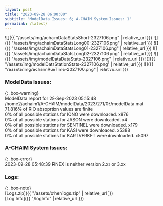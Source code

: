 ```yaml
---
layout: post
title: "2023-09-28 06:00:00"
subtitle: "ModelData Issues: 6; A-CHAIM System Issues: 1"
permalink: /latest/
---
```


![]({{ "/assets/img/achaimDataStatsShort-2327106.png" | relative_url }})
![]({{ "/assets/img/achaimDataStatsLong00-2327106.png" | relative_url }})
![]({{ "/assets/img/achaimDataStatsLong01-2327106.png" | relative_url }})
![]({{ "/assets/img/achaimDataStatsLong02-2327106.png" | relative_url }})
![]({{ "/assets/img/modelDataDataStats-2327106.png" | relative_url }})
![]({{ "/assets/img/modelDataStationStats-2327106.png" | relative_url }})
![]({{ "/assets/img/achaimRunTime-2327106.png" | relative_url }})


### ModelData Issues:  
  
{: .box-warning}  
 ModelData report for 28-Sep-2023 05:15:48   
 /home2/achaim1/A-CHAIM/modelData/2023/271/05/modelData.mat   
 71.816% of RIO absoprtion values are finite   
 0% of all possible stations for IONO were downloaded. x876   
 0% of all possible stations for JASON were downloaded. x4   
 0% of all possible stations for SENTINEL were downloaded. x179   
 0% of all possible stations for KASI were downloaded. x5388   
 0% of all possible stations for KARTVERKET were downloaded. x5097   
  
### A-CHAIM System Issues:  
  
{: .box-error}  
2023-09-28 05:48:39 RINEX is neither version 2.xx or 3.xx  

### Logs:  
  
{: .box-note}  
[Logs.zip]({{ "/assets/other/logs.zip" | relative_url }})  
[Log Info]({{ "/logInfo" | relative_url }})  
